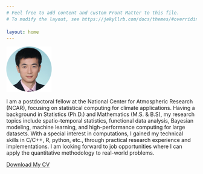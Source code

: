 ```yaml
---
# Feel free to add content and custom Front Matter to this file.
# To modify the layout, see https://jekyllrb.com/docs/themes/#overriding-theme-defaults

layout: home
---
```


 <img src="/assets/profile.png" alt="drawing" width="120"/>  
 
<br>

 I am a postdoctoral fellow at the National Center for Atmospheric Research (NCAR), focusing on statistical computing for climate applications. Having a background in Statistics (Ph.D.) and Mathematics (M.S. & B.S), my research topics include spatio-temporal statistics, functional data analysis, Bayesian modeling, machine learning, and high-performance computing for large datasets. With a special interest in computations, I gained my technical skills in C/C++, R, python, etc., through practical research experience and implementations. I am looking forward to job opportunities where I can apply the quantitative methodology to real-world problems. 

[Download My CV](/assets/Huang-CV.pdf)

